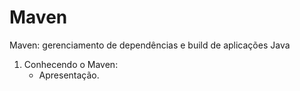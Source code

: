 # Maven

Maven: gerenciamento de dependências e build de aplicações Java

<ol>
    <li> 
        Conhecendo o Maven:
        <ul>
            <li> Apresentação. </li>
        </ul>
    </li>
</ol>
